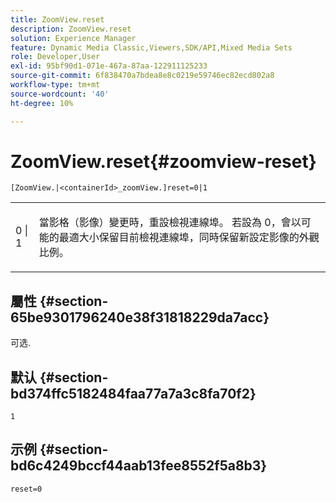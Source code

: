 ```yaml
---
title: ZoomView.reset
description: ZoomView.reset
solution: Experience Manager
feature: Dynamic Media Classic,Viewers,SDK/API,Mixed Media Sets
role: Developer,User
exl-id: 95bf90d1-071e-467a-87aa-122911125233
source-git-commit: 6f838470a7bdea8e8c0219e59746ec82ecd802a8
workflow-type: tm+mt
source-wordcount: '40'
ht-degree: 10%

---
```


# ZoomView.reset{#zoomview-reset}

`[ZoomView.|<containerId>_zoomView.]reset=0|1`

<table id="table_49FFD1BC53B846F09A6D214BC8C5C3FE"> 
 <tbody> 
  <tr> 
   <td colname="col1"> <p> <span class="codeph"> 0 | 1</span> </p> </td> 
   <td colname="col2"> <p> 當影格（影像）變更時，重設檢視連線埠。 若設為 <span class="codeph"> 0</span>，會以可能的最適大小保留目前檢視連線埠，同時保留新設定影像的外觀比例。 </p> </td> 
  </tr> 
 </tbody> 
</table>

## 屬性 {#section-65be9301796240e38f31818229da7acc}

可选.

## 默认 {#section-bd374ffc5182484faa77a7a3c8fa70f2}

`1`

## 示例 {#section-bd6c4249bccf44aab13fee8552f5a8b3}

`reset=0`
